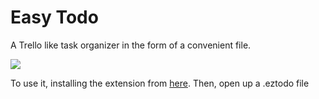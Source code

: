 # Easy Todo

A Trello like task organizer in the form of a convenient file.

![](https://i.imgur.com/2RLkUTL.png)

To use it, installing the extension from [here](https://marketplace.visualstudio.com/items?itemName=FadedBronze.easy-todo). Then, open up a .eztodo file 
